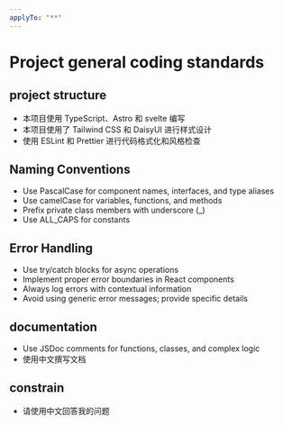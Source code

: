 ```yaml
---
applyTo: "**"
---
```


# Project general coding standards

## project structure

- 本项目使用 TypeScript、Astro 和 svelte 编写
- 本项目使用了 Tailwind CSS 和 DaisyUI 进行样式设计
- 使用 ESLint 和 Prettier 进行代码格式化和风格检查

## Naming Conventions

- Use PascalCase for component names, interfaces, and type aliases
- Use camelCase for variables, functions, and methods
- Prefix private class members with underscore (\_)
- Use ALL_CAPS for constants

## Error Handling

- Use try/catch blocks for async operations
- Implement proper error boundaries in React components
- Always log errors with contextual information
- Avoid using generic error messages; provide specific details

## documentation

- Use JSDoc comments for functions, classes, and complex logic
- 使用中文撰写文档

## constrain

- 请使用中文回答我的问题
